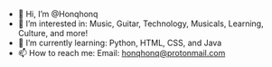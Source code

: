 - 👋 Hi, I’m @Honqhonq
- 👀 I’m interested in:
Music,
Guitar,
Technology,
Musicals,
Learning,
Culture,
and more!
- 🌱 I’m currently learning:
Python,
HTML,
CSS,
 and Java
- 📫 How to reach me:
Email: honqhonq@protonmail.com

<!---
Honqhonq/Honqhonq is a ✨ special ✨ repository because its `README.md` (this file) appears on your GitHub profile.
You can click the Preview link to take a look at your changes.
--->
